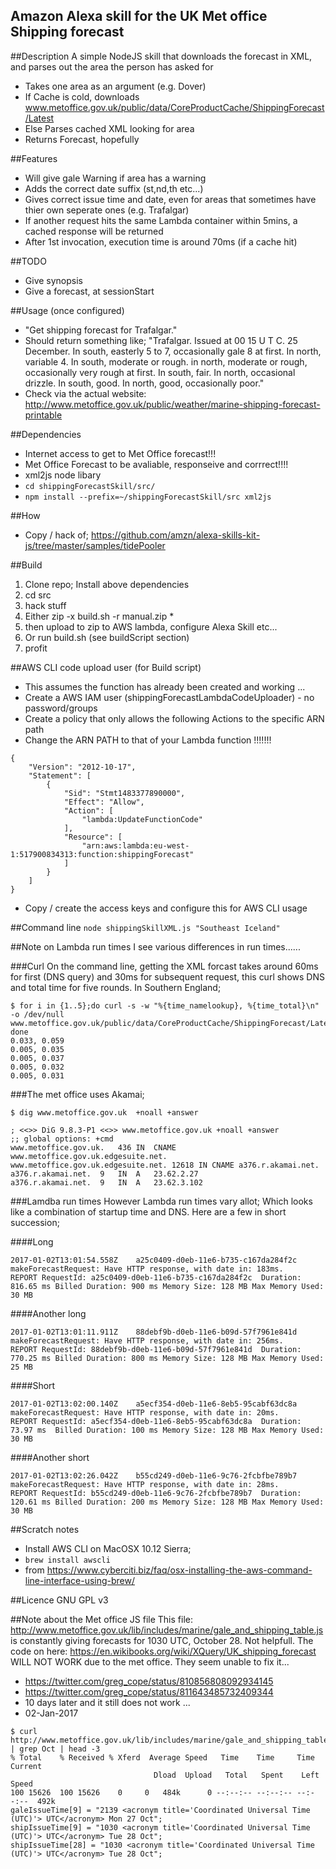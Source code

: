 Amazon Alexa skill for the UK Met office Shipping forecast
----------------------------------------------------------

##Description
A simple NodeJS skill that downloads the forecast in XML, and parses out the area the person has asked for

* Takes one area as an argument (e.g. Dover)
* If Cache is cold, downloads www.metoffice.gov.uk/public/data/CoreProductCache/ShippingForecast/Latest
* Else Parses cached XML looking for area
* Returns Forecast, hopefully

##Features
* Will give gale Warning if area has a warning
* Adds the correct date suffix (st,nd,th etc...)
* Gives correct issue time and date, even for areas that sometimes have thier own seperate ones (e.g. Trafalgar)
* If another request hits the same Lambda container within 5mins, a cached response will be returned
* After 1st invocation, execution time is around 70ms (if a cache hit)

##TODO
* Give synopsis
* Give a forecast, at sessionStart

##Usage (once configured)
* "Get shipping forecast for Trafalgar."
* Should return something like; "Trafalgar.  Issued at 00 15 U T C.  25  December.  In south, easterly 5 to 7, occasionally gale 8 at first.  In north, variable 4.  In south, moderate or rough.  in north, moderate or rough, occasionally very rough at first.  In south, fair.  In north, occasional drizzle.  In south, good.  In north, good, occasionally poor."
* Check via the actual website: http://www.metoffice.gov.uk/public/weather/marine-shipping-forecast-printable

##Dependencies
* Internet access to get to Met Office forecast!!!
* Met Office Forecast to be avaliable, responseive and corrrect!!!!
* xml2js node libary
* ```cd shippingForecastSkill/src/```
* ```npm install --prefix=~/shippingForecastSkill/src xml2js```

##How
* Copy / hack of; https://github.com/amzn/alexa-skills-kit-js/tree/master/samples/tidePooler

##Build
1. Clone repo; Install above dependencies
2. cd src
3. hack stuff
4. Either zip -x build.sh -r manual.zip *
5. then upload to zip to AWS lambda, configure Alexa Skill etc...
6. Or run build.sh (see buildScript section)
7. profit

##AWS CLI code upload user (for Build script)
* This assumes the function has already been created and working ...
* Create a AWS IAM user (shippingForecastLambdaCodeUploader) - no password/groups
* Create a policy that only allows the following Actions to the specific ARN path
* Change the ARN PATH to that of your Lambda function !!!!!!!
```
{
    "Version": "2012-10-17",
    "Statement": [
        {
            "Sid": "Stmt1483377890000",
            "Effect": "Allow",
            "Action": [
                "lambda:UpdateFunctionCode"
            ],
            "Resource": [
                "arn:aws:lambda:eu-west-1:517900834313:function:shippingForecast"
            ]
        }
    ]
}
```
* Copy / create the access keys and configure this for AWS CLI usage

##Command line
```node shippingSkillXML.js "Southeast Iceland"```

##Note on Lambda run times
I see various differences in run times......

###Curl
On the command line, getting the XML forcast takes around 60ms for first (DNS query) and 30ms for subsequent request, this curl shows DNS and total time for five rounds.  In Southern England;
```
$ for i in {1..5};do curl -s -w "%{time_namelookup}, %{time_total}\n" -o /dev/null www.metoffice.gov.uk/public/data/CoreProductCache/ShippingForecast/Latest; done
0.033, 0.059
0.005, 0.035
0.005, 0.037
0.005, 0.032
0.005, 0.031
```

###The met office uses Akamai;
```
$ dig www.metoffice.gov.uk  +noall +answer

; <<>> DiG 9.8.3-P1 <<>> www.metoffice.gov.uk +noall +answer
;; global options: +cmd
www.metoffice.gov.uk.	436	IN	CNAME	www.metoffice.gov.uk.edgesuite.net.
www.metoffice.gov.uk.edgesuite.net. 12618 IN CNAME a376.r.akamai.net.
a376.r.akamai.net.	9	IN	A	23.62.2.27
a376.r.akamai.net.	9	IN	A	23.62.3.102
```

###Lamdba run times
However Lambda run times vary allot; Which looks like a combination of startup time and DNS.  Here are a few in short succession;

####Long

```
2017-01-02T13:01:54.558Z	a25c0409-d0eb-11e6-b735-c167da284f2c	makeForecastRequest: Have HTTP response, with date in: 183ms.
REPORT RequestId: a25c0409-d0eb-11e6-b735-c167da284f2c	Duration: 816.65 ms	Billed Duration: 900 ms Memory Size: 128 MB	Max Memory Used: 30 MB	
```

####Another long

```
2017-01-02T13:01:11.911Z	88debf9b-d0eb-11e6-b09d-57f7961e841d	makeForecastRequest: Have HTTP response, with date in: 256ms.
REPORT RequestId: 88debf9b-d0eb-11e6-b09d-57f7961e841d	Duration: 770.25 ms	Billed Duration: 800 ms Memory Size: 128 MB	Max Memory Used: 25 MB	
```

####Short

```
2017-01-02T13:02:00.140Z	a5ecf354-d0eb-11e6-8eb5-95cabf63dc8a	makeForecastRequest: Have HTTP response, with date in: 20ms.
REPORT RequestId: a5ecf354-d0eb-11e6-8eb5-95cabf63dc8a	Duration: 73.97 ms	Billed Duration: 100 ms Memory Size: 128 MB	Max Memory Used: 30 MB	
```

####Another short

```
2017-01-02T13:02:26.042Z	b55cd249-d0eb-11e6-9c76-2fcbfbe789b7	makeForecastRequest: Have HTTP response, with date in: 28ms.
REPORT RequestId: b55cd249-d0eb-11e6-9c76-2fcbfbe789b7	Duration: 120.61 ms	Billed Duration: 200 ms Memory Size: 128 MB	Max Memory Used: 30 MB	
```

##Scratch notes
* Install AWS CLI on MacOSX 10.12 Sierra;
* ```brew install awscli```
* from https://www.cyberciti.biz/faq/osx-installing-the-aws-command-line-interface-using-brew/

##Licence
GNU GPL v3

##Note about the Met office JS file
This file: http://www.metoffice.gov.uk/lib/includes/marine/gale_and_shipping_table.js is constantly giving forecasts for 1030 UTC, October 28.  Not helpfull.  The code on here: https://en.wikibooks.org/wiki/XQuery/UK_shipping_forecast WILL NOT WORK due to the met office.  They seem unable to fix it...
* https://twitter.com/greg_cope/status/810856808092934145
* https://twitter.com/greg_cope/status/811643485732409344
* 10 days later and it still does not work ...
* 02-Jan-2017
```
$ curl http://www.metoffice.gov.uk/lib/includes/marine/gale_and_shipping_table.js  | grep Oct | head -3
% Total    % Received % Xferd  Average Speed   Time    Time     Time  Current
                                Dload  Upload   Total   Spent    Left  Speed
100 15626  100 15626    0     0   484k      0 --:--:-- --:--:-- --:--:--  492k
galeIssueTime[9] = "2139 <acronym title='Coordinated Universal Time (UTC)'> UTC</acronym> Mon 27 Oct";
shipIssueTime[9] = "1030 <acronym title='Coordinated Universal Time (UTC)'> UTC</acronym> Tue 28 Oct";
shipIssueTime[28] = "1030 <acronym title='Coordinated Universal Time (UTC)'> UTC</acronym> Tue 28 Oct";
```
